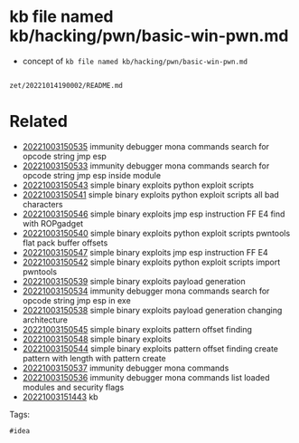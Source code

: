 # kb file named kb/hacking/pwn/basic-win-pwn.md

- concept of `kb file named kb/hacking/pwn/basic-win-pwn.md`

```
```

` zet/20221014190002/README.md `

# Related

- [20221003150535](/zet/20221003150535/README.md) immunity debugger mona commands search for opcode string jmp esp
- [20221003150533](/zet/20221003150533/README.md) immunity debugger mona commands search for opcode string jmp esp inside module
- [20221003150543](/zet/20221003150543/README.md) simple binary exploits python exploit scripts
- [20221003150541](/zet/20221003150541/README.md) simple binary exploits python exploit scripts all bad characters
- [20221003150546](/zet/20221003150546/README.md) simple binary exploits jmp esp instruction FF E4 find with ROPgadget
- [20221003150540](/zet/20221003150540/README.md) simple binary exploits python exploit scripts pwntools flat pack buffer offsets
- [20221003150547](/zet/20221003150547/README.md) simple binary exploits jmp esp instruction FF E4
- [20221003150542](/zet/20221003150542/README.md) simple binary exploits python exploit scripts import pwntools
- [20221003150539](/zet/20221003150539/README.md) simple binary exploits payload generation
- [20221003150534](/zet/20221003150534/README.md) immunity debugger mona commands search for opcode string jmp esp in exe
- [20221003150538](/zet/20221003150538/README.md) simple binary exploits payload generation changing architecture
- [20221003150545](/zet/20221003150545/README.md) simple binary exploits pattern offset finding
- [20221003150548](/zet/20221003150548/README.md) simple binary exploits
- [20221003150544](/zet/20221003150544/README.md) simple binary exploits pattern offset finding create pattern with length with pattern create
- [20221003150537](/zet/20221003150537/README.md) immunity debugger mona commands
- [20221003150536](/zet/20221003150536/README.md) immunity debugger mona commands list loaded modules and security flags
- [20221003151443](/zet/20221003151443/README.md) kb

Tags:

    #idea
